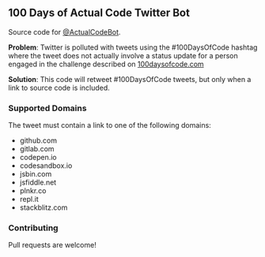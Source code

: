 ## 100 Days of Actual Code Twitter Bot

Source code for [@ActualCodeBot](https://twitter.com/ActualCodeBot).

**Problem**: Twitter is polluted with tweets using the #100DaysOfCode hashtag where the tweet does not actually involve a status update for a person engaged in the challenge described on [100daysofcode.com](https://www.100daysofcode.com/)

**Solution**: This code will retweet #100DaysOfCode tweets, but only when a link to source code is included.

### Supported Domains

The tweet must contain a link to one of the following domains:

- github.com
- gitlab.com
- codepen.io
- codesandbox.io
- jsbin.com
- jsfiddle.net
- plnkr.co
- repl.it
- stackblitz.com

### Contributing

Pull requests are welcome!
